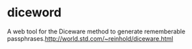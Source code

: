 diceword
========

A web tool for the Diceware method to generate rememberable passphrases.http://world.std.com/~reinhold/diceware.html
